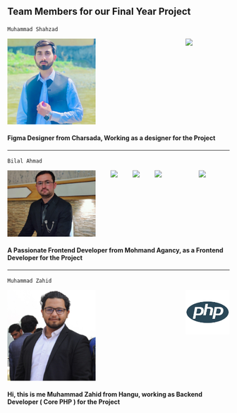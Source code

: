 ## Team Members for our Final Year Project 
`Muhammad Shahzad` 

<img src="https://cdn.icon-icons.com/icons2/3053/PNG/512/figma_macos_bigsur_icon_190183.png" width="100" align="right">

<img src="assets/Team Members Images/Muhammad Shahzad Designer.jpg" width="200px">
 
 
 
#### Figma Designer from Charsada, Working as a designer for the Project

---


`Bilal Ahmad`


<img src="https://getbootstrap.com/docs/5.3/assets/brand/bootstrap-logo-shadow.png" width="70" align="right">


<img src="https://logos-world.net/wp-content/uploads/2023/02/JavaScript-Logo-500x281.png" width="100" align="right">

<img src="https://cdn.freebiesupply.com/logos/large/2x/css3-logo-png-transparent.png" width="50" align="right">

<img src="https://upload.wikimedia.org/wikipedia/commons/6/61/HTML5_logo_and_wordmark.svg" width="50" align="right">



<img src="assets/Team Members Images/Bilal Ahmad Frontend Developer.jpg" width="200px">

#### A Passionate Frontend Developer from Mohmand Agancy, as a Frontend Developer for the Project
---
`Muhammad Zahid`

<img src="assets/Icons/php icon.png" width="100" align="right">

<img src="assets/Team Members Images/Muhammad Zahid Backend Developer.JPG" width="200px">
 
#### Hi, this is me Muhammad Zahid from Hangu, working as Backend Developer ( Core PHP ) for the Project
